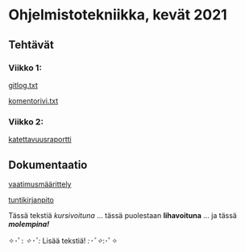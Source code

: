# Ohjelmistotekniikka, kevät 2021

## Tehtävät

### Viikko 1:

[gitlog.txt](https://github.com/amandahamynen/ot-harjoitustyo/blob/main/laskarit/viikko1/gitlog.txt)

[komentorivi.txt](https://github.com/amandahamynen/ot-harjoitustyo/blob/main/laskarit/viikko1/komentorivi.txt)

### Viikko 2:
[katettavuusraportti](https://github.com/amandahamynen/ot-harjoitustyo/blob/main/laskarit/viikko2/N%C3%A4ytt%C3%B6kuva%202021-3-29%20kello%2016.30.19.png)

## Dokumentaatio

[vaatimusmäärittely](https://github.com/amandahamynen/ot-harjoitustyo/blob/main/dokumentaatio/vaatimusmaarittely.md)

[tuntikirjanpito](https://github.com/amandahamynen/ot-harjoitustyo/blob/main/dokumentaatio/tuntikirjanpito.md)


Tässä tekstiä *kursivoituna*
... tässä puolestaan **lihavoituna**
... ja tässä ***molempina!***

✧･ﾟ: *✧･ﾟ:* Lisää tekstiä! *:･ﾟ✧*:･ﾟ✧

